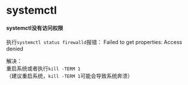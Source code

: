 # systemctl

#### systemctl没有访问权限
执行`systemctl status firewalld`报错：
Failed to get properties: Access denied

解决：    
重启系统或者执行`kill -TERM 1`  
（建议重启系统，`kill -TERM 1`可能会导致系统奔溃）
